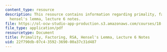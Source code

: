 ```yaml
---
content_type: resource
description: This resource contains information regarding primality, factoring, RSA,
  hensel's lemma, lecture 6 notes.
file: https://ol-ocw-studio-app-production.s3.amazonaws.com/courses/18-781-theory-of-numbers-spring-2012/22f790db07c43592369000a37c31d487_MIT18_781S12_lec6.pdf
file_type: application/pdf
resourcetype: Document
title: Primality, Factoring, RSA, Hensel's Lemma, Lecture 6 Notes
uid: 22f790db-07c4-3592-3690-00a37c31d487
---
```

